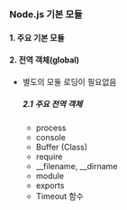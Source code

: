 ### Node.js 기본 모듈

#### 1. 주요 기본 모듈

#### 2. 전역 객체(global)

- 별도의 모둘 로딩이 필요없음

  ##### 2.1 주요 전역 객체

  - process
  - console
  - Buffer (Class)
  - require
  - \__filename,  __dirname
  - module
  - exports
  - Timeout 함수

  ​
